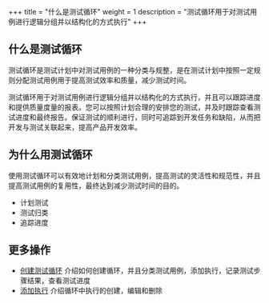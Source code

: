 +++
title = "什么是测试循环"
weight = 1
description = "测试循环用于对测试用例进行逻辑分组并以结构化的方式执行"
+++

## 什么是测试循环

测试循环是测试计划中对测试用例的一种分类与规整，是在测试计划中按照一定规则分配测试用例用于提高测试效率和质量，减少测试时间。

测试循环用于对测试用例进行逻辑分组并以结构化的方式执行，并且可以跟踪进度和提供质量度量的报表。您可以按照计划合理的安排您的测试，并及时跟踪查看测试进度和最终报告。保证测试的顺利进行，同时可追踪到开发任务和缺陷，从而把开发与测试关联起来，提高产品开发效率。

## 为什么用测试循环

使用测试循环可以有效地计划和分类测试用例，提高测试的灵活性和规范性，并且提高测试用例的复用性，最终达到减少测试时间的目的。

- 计划测试
- 测试归类
- 追踪进度

## 更多操作

- [创建测试循环](../create-cycle) 介绍如何创建循环，并且分类测试用例，添加执行，记录测试步骤结果，查看测试进度
- [添加执行](../add-execution) 介绍循环中执行的创建，编辑和删除